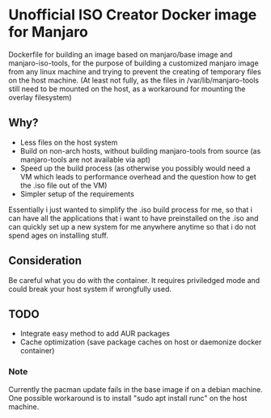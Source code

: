 # Unofficial ISO Creator Docker image for Manjaro

Dockerfile for building an image based on manjaro/base image and manjaro-iso-tools,
for the purpose of building a customized manjaro image from any linux machine and
trying to prevent the creating of temporary files on the host machine.
(At least not fully, as the files in /var/lib/manjaro-tools still need to be mounted on the host,
as a workaround for mounting the overlay filesystem)

## Why?

- Less files on the host system
- Build on non-arch hosts, without building manjaro-tools from source (as manjaro-tools are not available via apt)
- Speed up the build process (as otherwise you possibly would need a VM which leads to performance overhead and the question how to get the .iso file out of the VM)
- Simpler setup of the requirements

Essentially i just wanted to simplify the .iso build process for me, so that i can have all the applications that i want to have preinstalled
on the .iso and can quickly set up a new system for me anywhere anytime so that i do not spend ages on installing stuff.

## Consideration

Be careful what you do with the container.
It requires priviledged mode and could break your host system if wrongfully used.

## TODO

- Integrate easy method to add AUR packages
- Cache optimization (save package caches on host or daemonize docker container)

### Note

Currently the pacman update fails in the base image if on a debian machine.
One possible workaround is to install "sudo apt install runc" on the host machine.
